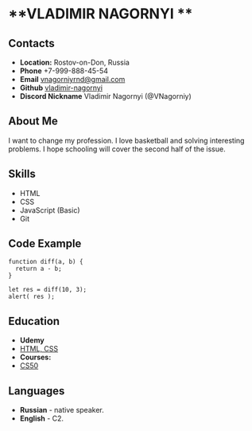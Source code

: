 # **VLADIMIR NAGORNYI **

## **Contacts**

- **Location:** Rostov-on-Don, Russia
- **Phone** +7-999-888-45-54
- **Email** vnagorniyrnd@gmail.com
- **Github** [vladimir-nagornyi](https://github.com/VNagorniy)
- **Discord Nickname** Vladimir Nagornyi (@VNagorniy)

## **About Me**

I want to change my profession. I love basketball and solving interesting problems. I hope schooling will cover the second half of the issue.

## **Skills**

- HTML
- CSS
- JavaScript (Basic)
- Git

## **Code Example**

```
function diff(a, b) {
  return a - b;
}

let res = diff(10, 3);
alert( res );
```

## **Education**

- **Udemy**
- [HTML, CSS](https://www.udemy.com/course/webdeveloper/)
- **Courses:**
- [CS50](https://www.youtube.com/channel/UCcabW7890RKJzL968QWEykA)

## Languages

- **Russian** - native speaker.
- **English** - C2.
